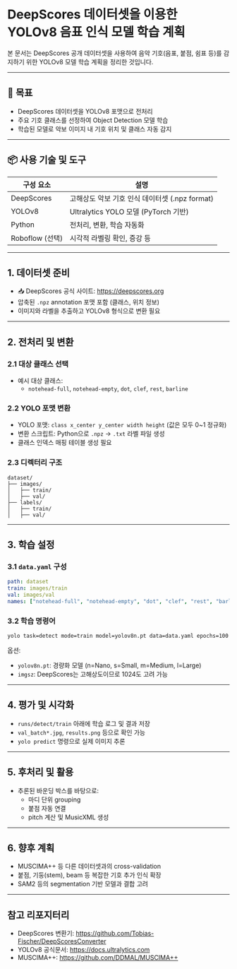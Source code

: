 # DeepScores 데이터셋을 이용한 YOLOv8 음표 인식 모델 학습 계획

본 문서는 DeepScores 공개 데이터셋을 사용하여 음악 기호(음표, 붙점, 쉼표 등)를 감지하기 위한 YOLOv8 모델 학습 계획을 정리한 것입니다.

---

## 🎯 목표

- DeepScores 데이터셋을 YOLOv8 포맷으로 전처리
- 주요 기호 클래스를 선정하여 Object Detection 모델 학습
- 학습된 모델로 악보 이미지 내 기호 위치 및 클래스 자동 감지

---

## 📦 사용 기술 및 도구

| 구성 요소 | 설명 |
|------------|------|
| DeepScores | 고해상도 악보 기호 인식 데이터셋 (.npz format) |
| YOLOv8     | Ultralytics YOLO 모델 (PyTorch 기반) |
| Python     | 전처리, 변환, 학습 자동화 |
| Roboflow (선택) | 시각적 라벨링 확인, 증강 등 |

---

## 1. 데이터셋 준비

- 📥 DeepScores 공식 사이트: https://deepscores.org
- 압축된 `.npz` annotation 포맷 포함 (클래스, 위치 정보)
- 이미지와 라벨을 추출하고 YOLOv8 형식으로 변환 필요

---

## 2. 전처리 및 변환

### 2.1 대상 클래스 선택
- 예시 대상 클래스:
  - `notehead-full`, `notehead-empty`, `dot`, `clef`, `rest`, `barline`

### 2.2 YOLO 포맷 변환
- YOLO 포맷: `class x_center y_center width height` (값은 모두 0~1 정규화)
- 변환 스크립트: Python으로 `.npz` → `.txt` 라벨 파일 생성
- 클래스 인덱스 매핑 테이블 생성 필요

### 2.3 디렉터리 구조
```
dataset/
├── images/
│   ├── train/
│   ├── val/
├── labels/
│   ├── train/
│   ├── val/
```

---

## 3. 학습 설정

### 3.1 `data.yaml` 구성
```yaml
path: dataset
train: images/train
val: images/val
names: ["notehead-full", "notehead-empty", "dot", "clef", "rest", "barline"]
```

### 3.2 학습 명령어
```bash
yolo task=detect mode=train model=yolov8n.pt data=data.yaml epochs=100 imgsz=640
```

옵션:
- `yolov8n.pt`: 경량화 모델 (n=Nano, s=Small, m=Medium, l=Large)
- `imgsz`: DeepScores는 고해상도이므로 1024도 고려 가능

---

## 4. 평가 및 시각화

- `runs/detect/train` 아래에 학습 로그 및 결과 저장
- `val_batch*.jpg`, `results.png` 등으로 확인 가능
- `yolo predict` 명령으로 실제 이미지 추론

---

## 5. 후처리 및 활용

- 추론된 바운딩 박스를 바탕으로:
  - 마디 단위 grouping
  - 붙점 자동 연결
  - pitch 계산 및 MusicXML 생성

---

## 6. 향후 계획

- MUSCIMA++ 등 다른 데이터셋과의 cross-validation
- 붙점, 기둥(stem), beam 등 복잡한 기호 추가 인식 확장
- SAM2 등의 segmentation 기반 모델과 결합 고려

---

## 참고 리포지터리

- DeepScores 변환기: https://github.com/Tobias-Fischer/DeepScoresConverter
- YOLOv8 공식문서: https://docs.ultralytics.com
- MUSCIMA++: https://github.com/DDMAL/MUSCIMA++